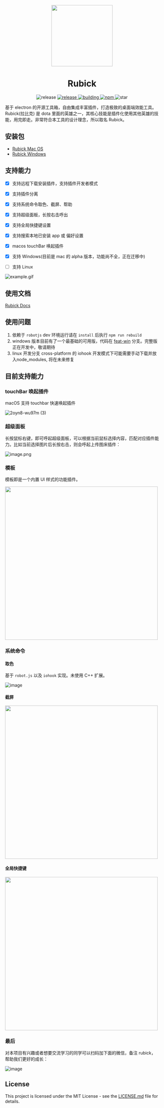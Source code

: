 <div align= "center">
<img align="center" width=200 src="https://user-images.githubusercontent.com/21073039/128333805-73e086f0-5523-46a3-a096-cba80b904c46.png" />
</div>


<div align= "center">
 <h1>Rubick</h1>
 
 <img alt="release" src="https://img.shields.io/github/downloads/clouDr-f2e/rubick/total" />
 <a href="https://github.com/clouDr-f2e/rubick/releases">
    <img alt="release" src="https://img.shields.io/github/package-json/v/clouDr-f2e/rubick" />
 </a>
 <a href="https://github.com/clouDr-f2e/rubick/actions">
   <img alt=building src=https://img.shields.io/github/workflow/status/clouDr-f2e/rubick/Build>
 </a>
 <a href="https://github.com/clouDr-f2e/rubick/blob/master/LICENSE">
    <img alt="npm" src="https://img.shields.io/github/license/clouDr-f2e/rubick" />
 </a>
 <img alt="star" src="https://img.shields.io/github/stars/clouDr-f2e/rubick?style=social"></a>

</div>


基于 electron 的开源工具箱，自由集成丰富插件，打造极致的桌面端效能工具。Rubick(拉比克) 是 dota 里面的英雄之一，其核心技能是插件化使用其他英雄的技能，用完即走。非常符合本工具的设计理念，所以取名 Rubick。

## 安装包
* [Rubick Mac OS](https://github.com/clouDr-f2e/rubick/releases)
* [Rubick Windows](https://github.com/clouDr-f2e/rubick/releases)

## 支持能力
- [x] 支持远程下载安装插件，支持插件开发者模式
- [x] 支持插件分离
- [x] 支持系统命令取色、截屏、帮助
- [x] 支持超级面板，长按右击呼出
- [x] 支持全局快捷键设置
- [x] 支持搜索本地已安装 app 或 偏好设置
- [x] macos touchBar 唤起插件
- [x] 支持 Windows(目前是 mac 的 alpha 版本，功能尚不全，正在迁移中)
- [ ] 支持 Linux



![example.gif](https://user-images.githubusercontent.com/21073039/128359309-2377d3cf-7b70-4e8f-9973-ae8f337a8006.gif)

## 使用文档

[Rubick Docs](https://cloudr-f2e.github.io/rubick/)


## 使用问题
1. 依赖于 `robotjs` dev 环境运行请在 `install` 后执行 `npm run rebuild`
2. windows 版本目前有了一个最基础的可用版，代码在 [feat-win](https://github.com/clouDr-f2e/rubick/tree/feat-win) 分支。完整版正在开发中，敬请期待
3. linux 开发分支 cross-platform 的 iohook 开发模式下可能需要手动下载并放入node_modules, 将在未来修复

## 目前支持能力

### touchBar 唤起插件
macOS 支持 touchbar 快速唤起插件

![2oyn8-wu97m (3)](https://user-images.githubusercontent.com/21073039/129894362-1dbb8436-921c-4138-be9c-072dc2e62549.gif)


### 超级面板
长按鼠标右键，即可呼起超级面板，可以根据当前鼠标选择内容，匹配对应插件能力。比如当前选择图片后长按右击，则会呼起上传图床插件：

![image.png](https://p1-juejin.byteimg.com/tos-cn-i-k3u1fbpfcp/1706cc730f1f46078cb700a445211317~tplv-k3u1fbpfcp-watermark.image)

### 模板
模板即是一个内置 UI 样式的功能插件。

<img src=https://p1-juejin.byteimg.com/tos-cn-i-k3u1fbpfcp/0b113ad547974699b9c73c28bc09b9b1~tplv-k3u1fbpfcp-watermark.image width=500 />

### 系统命令
#### 取色
基于 `robot.js` 以及 `iohook` 实现。未使用 C++ 扩展。

![image](https://p6-juejin.byteimg.com/tos-cn-i-k3u1fbpfcp/3036ae85bf3549fc8bbbe2926ecbad55~tplv-k3u1fbpfcp-watermark.image)

#### 截屏

<img src=https://p6-juejin.byteimg.com/tos-cn-i-k3u1fbpfcp/18023dab52e1420c9e87362cefddb2a1~tplv-k3u1fbpfcp-watermark.image width=500 />


#### 全局快捷键

<img src=https://p9-juejin.byteimg.com/tos-cn-i-k3u1fbpfcp/62cc424eacac4c9eb178f0e055e87d9a~tplv-k3u1fbpfcp-watermark.image width=500 />

### 最后
对本项目有兴趣或者想要交流学习的同学可以扫码加下面的微信，备注 rubick，帮助我们更好的成长：

![image](https://user-images.githubusercontent.com/21073039/127327603-9796f246-ee4b-4950-a69d-ce3205ec9569.png)


## License
This project is licensed under the MIT License - see the [LICENSE.md](https://github.com/clouDr-f2e/rubick/blob/master/LICENSE) file for details.


